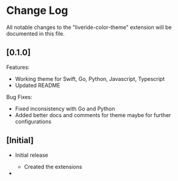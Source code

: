 # Change Log

All notable changes to the "liveride-color-theme" extension will be documented in this file.

## [0.1.0]

Features:

- Working theme for Swift, Go, Python, Javascript, Typescript
- Updated README

Bug Fixes:

- Fixed inconsistency with Go and Python
- Added better docs and comments for theme maybe for further configurations

## [Initial]

- Initial release

  - Created the extensions

-
